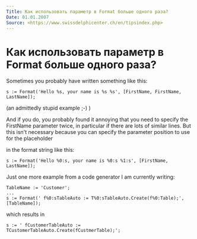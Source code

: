 ```yaml
---
Title: Как использовать параметр в Format больше одного раза?
Date: 01.01.2007
Source: <https://www.swissdelphicenter.ch/en/tipsindex.php>
---
```



Как использовать параметр в Format больше одного раза?
======================================================

Sometimes you probably have written something like this:

    s := Format('Hello %s, your name is %s %s', [FirstName, FirstName, LastName]);

(an admittedly stupid example ;-) )

And if you do, you probably found it annoying that you need to specify
the FirstName parameter twice, in particular if there are lots of
similar lines. But this isn\'t necessary because you can specify the
parameter position to use for the placeholder

in the format string like this:

    s := Format('Hello %0:s, your name is %0:s %1:s', [FirstName, LastName]);

Just one more example from a code generator I am currently writing:

    TableName := 'Customer';
    ...
    s := Format(' f%0:sTableAuto := T%0:sTableAuto.Create(f%0:Table);', [TableName]);

which results in

    s := ' fCustomerTableAuto := TCustomerTableAuto.Create(fCustmerTable);';

